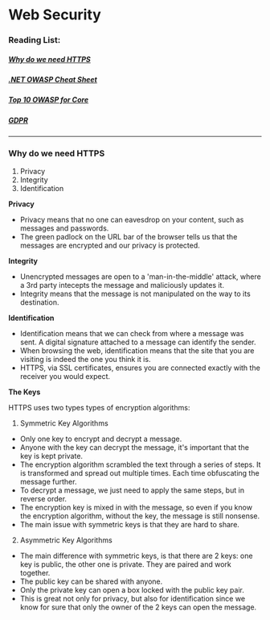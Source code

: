 # Web Security

### Reading List:

##### [Why do we need HTTPS](https://howhttps.works/why-do-we-need-https/)
##### [.NET OWASP Cheat Sheet](https://cheatsheetseries.owasp.org/cheatsheets/DotNet_Security_Cheat_Sheet.html)
##### [Top 10 OWASP for Core](https://dotnetcoretutorials.com/2017/10/16/owasp-top-10-asp-net-core-broken-authentication-session-management/)
##### [GDPR](https://www.microsoft.com/en-us/trust-center/privacy/gdpr-overview?&OCID=AID641639_SEM_CBaJdkAr&msclkid=69e6e33dba521b93d7d9b9c7e8f92223)

---

### Why do we need HTTPS

1. Privacy
2. Integrity
3. Identification

**Privacy**
* Privacy means that no one can eavesdrop on your content, such as messages and passwords.
* The green padlock on the URL bar of the browser tells us that the messages are encrypted and our privacy is protected.

**Integrity**
* Unencrypted messages are open to a 'man-in-the-middle' attack, where a 3rd party intecepts the message and maliciously updates it. 
* Integrity means that the message is not manipulated on the way to its destination.

**Identification**
* Identification means that we can check from where a message was sent. A digital signature attached to a message can identify the sender.
* When browsing the web, identification means that the site that you are visiting is indeed the one you think it is.
* HTTPS, via SSL certificates, ensures you are connected exactly with the receiver you would expect.

**The Keys**

HTTPS uses two types types of encryption algorithms:
1. Symmetric Key Algorithms
  * Only one key to encrypt and decrypt a message.
  * Anyone with the key can decrypt the message, it's important that the key is kept private.
  * The encryption algorithm scrambled the text through a series of steps. It is transformed and spread out multiple times. Each time obfuscating the message further.
  * To decrypt a message, we just need to apply the same steps, but in reverse order.
  * The encryption key is mixed in with the message, so even if you know the encryption algorithm, without the key, the message is still nonsense.
  * The main issue with symmetric keys is that they are hard to share.
2. Asymmetric Key Algorithms
  * The main difference with symmetric keys, is that there are 2 keys: one key is public, the other one is private. They are paired and work together.
  * The public key can be shared with anyone. 
  * Only the private key can open a box locked with the public key pair.
  * This is great not only for privacy, but also for identification since we know for sure that only the owner of the 2 keys can open the message.


